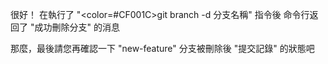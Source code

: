 很好！
在執行了 "<color=#CF001C>git branch -d 分支名稱</color>" 指令後
命令行返回了 "成功刪除分支" 的消息

那麼，最後請您再確認一下
"new-feature" 分支被刪除後 "提交記錄" 的狀態吧